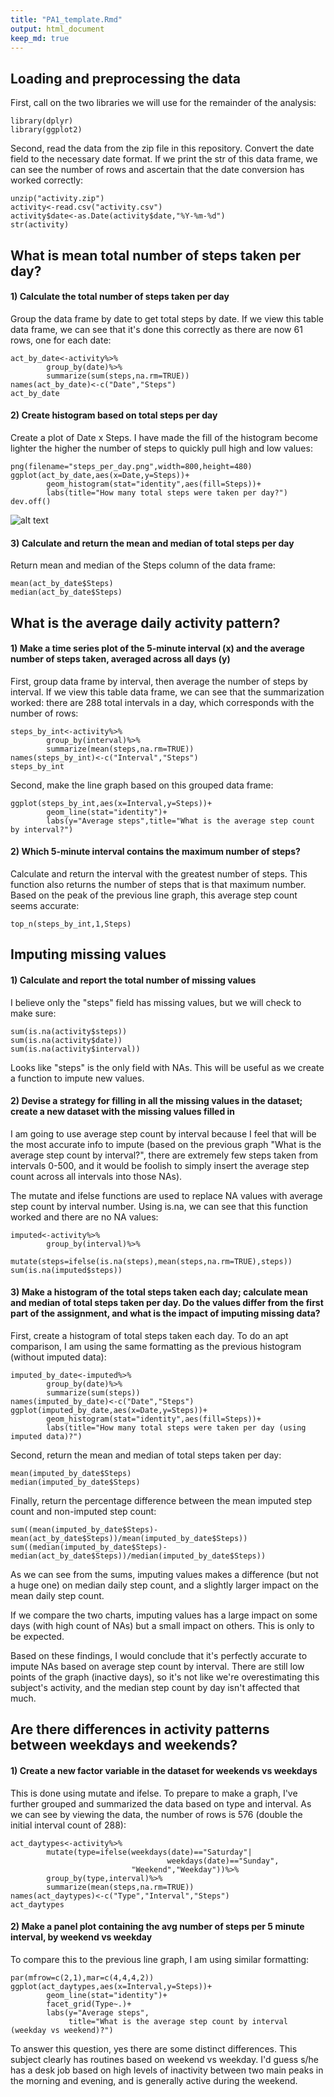 ```yaml
---
title: "PA1_template.Rmd"
output: html_document
keep_md: true
---
```

## Loading and preprocessing the data

First, call on the two libraries we will use for the remainder of the analysis:
```{r echo=TRUE}
library(dplyr)
library(ggplot2)
```

Second, read the data from the zip file in this repository. Convert the date field to the necessary date format. If we print the str of this data frame, we can see the number of rows and ascertain that the date conversion has worked correctly:
```{r echo=TRUE}
unzip("activity.zip")
activity<-read.csv("activity.csv")
activity$date<-as.Date(activity$date,"%Y-%m-%d")
str(activity)
```

## What is mean total number of steps taken per day?

#### 1) Calculate the total number of steps taken per day

Group the data frame by date to get total steps by date. If we view this table data frame, we can see that it's done this correctly as there are now 61 rows, one for each date:
```{r echo=TRUE}
act_by_date<-activity%>%
        group_by(date)%>%
        summarize(sum(steps,na.rm=TRUE))
names(act_by_date)<-c("Date","Steps")
act_by_date
```

#### 2) Create histogram based on total steps per day

Create a plot of Date x Steps. I have made the fill of the histogram become lighter the higher the number of steps to quickly pull high and low values:
```{r echo=TRUE}
png(filename="steps_per_day.png",width=800,height=480)
ggplot(act_by_date,aes(x=Date,y=Steps))+
        geom_histogram(stat="identity",aes(fill=Steps))+
        labs(title="How many total steps were taken per day?")
dev.off()
```
![alt text](https://github.com/macavaney/RepData_PeerAssessment1/PA1_template.md/raw/master/src/common/images/steps_per_day.png "Total steps per day")

#### 3) Calculate and return the mean and median of total steps per day

Return mean and median of the Steps column of the data frame:
```{r echo=TRUE}
mean(act_by_date$Steps)
median(act_by_date$Steps)
```

## What is the average daily activity pattern?

#### 1) Make a time series plot of the 5-minute interval (x) and the average number of steps taken, averaged across all days (y)

First, group data frame by interval, then average the number of steps by interval. If we view this table data frame, we can see that the summarization worked: there are 288 total intervals in a day, which corresponds with the number of rows:
```{r echo=TRUE}
steps_by_int<-activity%>%
        group_by(interval)%>%
        summarize(mean(steps,na.rm=TRUE))
names(steps_by_int)<-c("Interval","Steps")
steps_by_int
```

Second, make the line graph based on this grouped data frame:
```{r echo=TRUE}
ggplot(steps_by_int,aes(x=Interval,y=Steps))+
        geom_line(stat="identity")+
        labs(y="Average steps",title="What is the average step count by interval?")
```

#### 2) Which 5-minute interval contains the maximum number of steps?

Calculate and return the interval with the greatest number of steps. This function also returns the number of steps that is that maximum number. Based on the peak of the previous line graph, this average step count seems accurate:
```{r echo=TRUE}
top_n(steps_by_int,1,Steps)
```

## Imputing missing values

#### 1) Calculate and report the total number of missing values

I believe only the "steps" field has missing values, but we will check to make sure:
```{r echo=TRUE}
sum(is.na(activity$steps))
sum(is.na(activity$date))
sum(is.na(activity$interval))
```
Looks like "steps" is the only field with NAs. This will be useful as we create a function to impute new values.

#### 2) Devise a strategy for filling in all the missing values in the dataset; create a new dataset with the missing values filled in

I am going to use average step count by interval because I feel that will be the most accurate info to impute (based on the previous graph "What is the average step count by interval?", there are extremely few steps taken from intervals 0-500, and it would be foolish to simply insert the average step count across all intervals into those NAs). 

The mutate and ifelse functions are used to replace NA values with average step count by interval number. Using is.na, we can see that this function worked and there are no NA values:
```{r echo=TRUE}
imputed<-activity%>%
        group_by(interval)%>%
        mutate(steps=ifelse(is.na(steps),mean(steps,na.rm=TRUE),steps))
sum(is.na(imputed$steps))
```

#### 3) Make a histogram of the total steps taken each day; calculate mean and median of total steps taken per day. Do the values differ from the first part of the assignment, and what is the impact of imputing missing data?

First, create a histogram of total steps taken each day. To do an apt comparison, I am using the same formatting as the previous histogram (without imputed data):
```{r echo=TRUE}
imputed_by_date<-imputed%>%
        group_by(date)%>%
        summarize(sum(steps))
names(imputed_by_date)<-c("Date","Steps")
ggplot(imputed_by_date,aes(x=Date,y=Steps))+
        geom_histogram(stat="identity",aes(fill=Steps))+
        labs(title="How many total steps were taken per day (using imputed data)?")
```

Second, return the mean and median of total steps taken per day:
```{r echo=TRUE}
mean(imputed_by_date$Steps)
median(imputed_by_date$Steps)
```

Finally, return the percentage difference between the mean imputed step count and non-imputed step count:
```{r echo=TRUE}
sum((mean(imputed_by_date$Steps)-mean(act_by_date$Steps))/mean(imputed_by_date$Steps))
sum((median(imputed_by_date$Steps)-median(act_by_date$Steps))/median(imputed_by_date$Steps))
```

As we can see from the sums, imputing values makes a difference (but not a huge one) on median daily step count, and a slightly larger impact on the mean daily step count. 

If we compare the two charts, imputing values has a large impact on some days (with high count of NAs) but a small impact on others. This is only to be expected.

Based on these findings, I would conclude that it's perfectly accurate to impute NAs based on average step count by interval. There are still low points of the graph (inactive days), so it's not like we're overestimating this subject's activity, and the median step count by day isn't affected that much.

## Are there differences in activity patterns between weekdays and weekends?

#### 1) Create a new factor variable in the dataset for weekends vs weekdays

This is done using mutate and ifelse. To prepare to make a graph, I've further grouped and summarized the data based on type and interval. As we can see by viewing the data, the number of rows is 576 (double the initial interval count of 288):
```{r echo=TRUE}
act_daytypes<-activity%>%
        mutate(type=ifelse(weekdays(date)=="Saturday"|
                                   weekdays(date)=="Sunday",
                           "Weekend","Weekday"))%>%
        group_by(type,interval)%>%
        summarize(mean(steps,na.rm=TRUE))
names(act_daytypes)<-c("Type","Interval","Steps")
act_daytypes
```

#### 2) Make a panel plot containing the avg number of steps per 5 minute interval, by weekend vs weekday

To compare this to the previous line graph, I am using similar formatting:
```{r echo=TRUE}
par(mfrow=c(2,1),mar=c(4,4,4,2))
ggplot(act_daytypes,aes(x=Interval,y=Steps))+
        geom_line(stat="identity")+
        facet_grid(Type~.)+
        labs(y="Average steps",
             title="What is the average step count by interval (weekday vs weekend)?")
```

To answer this question, yes there are some distinct differences. This subject clearly has routines based on weekend vs weekday. I'd guess s/he has a desk job based on high levels of inactivity between two main peaks in the morning and evening, and is generally active during the weekend.